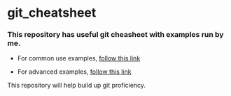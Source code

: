 # git_cheatsheet

### This repository has useful git cheasheet with examples run by me.

- For common use examples, [follow this link](https://github.com/supark87/git_cheatsheet/tree/main/examples)

- For advanced examples, [follow this link](https://github.com/supark87/git_cheatsheet/tree/main/advanced_examples)

This repository will help build up git proficiency. 
